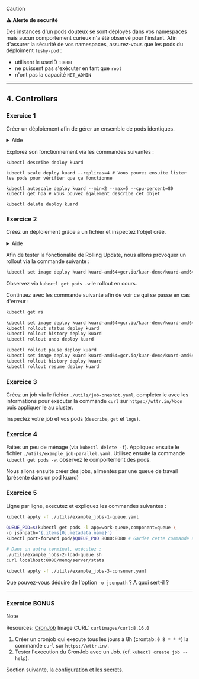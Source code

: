 > [!caution]
> **⚠️ Alerte de securité**
>
> Des instances d'un pods douteux se sont déployés dans vos namespaces mais aucun comportement curieux n'a été observé pour l'instant.
> Afin d'assurer la sécurité de vos namespaces, assurez-vous que les pods du déploiment `fishy-pod` :
> * utilisent le userID `10000`
> * ne puissent pas s'exécuter en tant que `root`
> * n'ont pas la capacité `NET_ADMIN`

---

## 4. Controllers

### Exercice 1

Créer un déploiement afin de gérer un ensemble de pods identiques.

<details>
    <summary>Aide</summary>

```shell
k create deployment kuard --image=gcr.io/kuar-demo/kuard-amd64:blue
```

</details>

Explorez son fonctionnement via les commandes suivantes :

```shell
kubectl describe deploy kuard 

kubectl scale deploy kuard --replicas=4 # Vous pouvez ensuite lister les pods pour vérifier que ça fonctionne

kubectl autoscale deploy kuard --min=2 --max=5 --cpu-percent=80
kubectl get hpa # Vous pouvez également describe cet objet

kubectl delete deploy kuard
```

### Exercice 2

Créez un déploiement grâce a un fichier et inspectez l'objet créé.

<details>
    <summary>Aide</summary>

```bash
kubectl create deployment kuard --image=gcr.io/kuar-demo/kuard-amd64:blue --replicas=3 --dry-run=client -o yaml > deploy.yaml
vim deploy.yaml
kubectl apply -f deploy.yaml
kubectl get deploy -o wide
kubectl describe deploy kuard
```

</details>

Afin de tester la fonctionalité de Rolling Update, nous allons provoquer un rollout via la commande suivante :

```bash
kubectl set image deploy kuard kuard-amd64=gcr.io/kuar-demo/kuard-amd64:green
```

Observez via `kubectl get pods -w` le rollout en cours.

Continuez avec les commande suivante afin de voir ce qui se passe en cas d'erreur :

```bash
kubectl get rs

kubectl set image deploy kuard kuard-amd64=gcr.io/kuar-demo/kuard-amd64:red
kubectl rollout status deploy kuard
kubectl rollout history deploy kuard
kubectl rollout undo deploy kuard

kubectl rollout pause deploy kuard
kubectl set image deploy kuard kuard-amd64=gcr.io/kuar-demo/kuard-amd64:purple
kubectl rollout history deploy kuard
kubectl rollout resume deploy kuard
```

### Exercice 3

Créez un job via le fichier `./utils/job-oneshot.yaml`, completer le avec les informations pour executer la commande `curl` sur `https://wttr.in/Moon` puis appliquer le au cluster.

Inspectez votre job et vos pods (`describe`, `get` et `logs`).

### Exercice 4

Faites un peu de ménage (via `kubectl delete -f`). Appliquez ensuite le fichier `./utils/example_job-parallel.yaml`.
Utilisez ensuite la commande `kubectl get pods -w`, observez le comportement des pods.

Nous allons ensuite créer des jobs, alimentés par une queue de travail (présente dans un pod kuard)

### Exercice 5

Ligne par ligne, executez et expliquez les commandes suivantes : 

```bash
kubectl apply -f ./utils/example_jobs-1-queue.yaml

QUEUE_POD=$(kubectl get pods -l app=work-queue,component=queue \
-o jsonpath='{.items[0].metadata.name}')
kubectl port-forward pod/$QUEUE_POD 8080:8080 # Gardez cette commande active !

# Dans un autre terminal, exécutez :
./utils/example_jobs-2-load-queue.sh
curl localhost:8080/memq/server/stats

kubectl apply -f ./utils/example_jobs-3-consumer.yaml
```

Que pouvez-vous déduire de l'option `-o jsonpath` ? A quoi sert-il ? 

---

### Exercice BONUS

> [!note]
> Resources: [CronJob](https://kubernetes.io/docs/concepts/workloads/controllers/cron-jobs/)
> Image CURL: `curlimages/curl:8.16.0`

1. Créer un cronjob qui execute tous les jours à 8h (crontab: `0 8 * * *`) la commande `curl` sur `https://wttr.in/`.
2. Tester l'execution du CronJob avec un Job. (cf. `kubectl create job --help`).

Section suivante, [la configuration et les secrets](5_configmaps_et_secrets.md).
